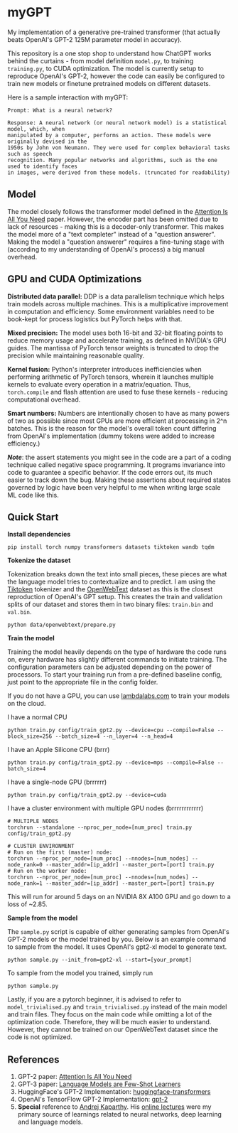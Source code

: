# myGPT
My implementation of a generative pre-trained transformer (that actually beats OpenAI's GPT-2 125M parameter model in accuracy).

This repository is a one stop shop to understand how ChatGPT works behind the curtains - from model definition `model.py`, to training `training.py`, to CUDA optimization. The model is currently setup to reproduce OpenAI's GPT-2, however the code can easily be configured to train new models or finetune pretrained models on different datasets.

Here is a sample interaction with myGPT:
```
Prompt: What is a neural network?

Response: A neural network (or neural network model) is a statistical model, which, when
manipulated by a computer, performs an action. These models were originally devised in the
1950s by John von Neumann. They were used for complex behavioral tasks such as speech
recognition. Many popular networks and algorithms, such as the one used to identify faces
in images, were derived from these models. (truncated for readability)
```

## Model
The model closely follows the transformer model defined in the [Attention Is All You Need](https://arxiv.org/abs/1706.03762) paper. However, the encoder part has been omitted due to lack of resources - making this is a decoder-only transformer. This makes the model more of a "text completer" instead of a "question answerer". Making the model a "question answerer" requires a fine-tuning stage with (according to my understanding of OpenAI's process) a big manual overhead.

## GPU and CUDA Optimizations
**Distributed data parallel:** DDP is a data parallelism technique which helps train models across multiple machines. This is a multiplicative improvement in computation and efficiency. Some environment variables need to be book-kept for process logistics but PyTorch helps with that.

**Mixed precision:** The model uses both 16-bit and 32-bit floating points to reduce memory usage and accelerate training, as defined in NVIDIA's GPU guides. The mantissa of PyTorch tensor weights is truncated to drop the precision while maintaining reasonable quality.

**Kernel fusion:** Python's interpreter introduces inefficiencies when performing arithmetic of PyTorch tensors, wherein it launches multiple kernels to evaluate every operation in a matrix/equation. Thus, `torch.compile` and flash attention are used to fuse these kernels - reducing computational overhead.

**Smart numbers:** Numbers are intentionally chosen to have as many powers of two as possible since most GPUs are more efficient at processing in 2^n batches. This is the reason for the model's overall token count differing from OpenAI's implementation (dummy tokens were added to increase efficiency.)

***Note***: the assert statements you might see in the code are a part of a coding technique called negative space programming. It programs invariance into code to guarantee a specific behavior.  If the code errors out, its much easier to track down the bug. Making these assertions about required states governed by logic have been very helpful to me when writing large scale ML code like this.

## Quick Start
**Install dependencies**
```
pip install torch numpy transformers datasets tiktoken wandb tqdm
```

**Tokenize the dataset**

Tokenization breaks down the text into small pieces, these pieces are what the language model tries to contextualize and to predict. I am using the [Tiktoken](https://github.com/openai/tiktoken) tokenizer and the [OpenWebText](https://openwebtext2.readthedocs.io/en/latest/) dataset as this is the closest reproduction of OpenAI's GPT setup. This creates the train and validation splits of our dataset and stores them in two binary files: `train.bin` and `val.bin`.
```
python data/openwebtext/prepare.py
```

**Train the model**

Training the model heavily depends on the type of hardware the code runs on, every hardware has slightly different commands to initiate training. The configuration parameters can be adjusted depending on the power of processors. To start your training run from a pre-defined baseline config, just point to the appropriate file in the config folder.

If you do not have a GPU, you can use [lambdalabs.com](https://lambdalabs.com/) to train your models on the cloud. 

I have a normal CPU
```
python train.py config/train_gpt2.py --device=cpu --compile=False --block_size=256 --batch_size=4 --n_layer=4 --n_head=4
```

I have an Apple Silicone CPU (brrr)
```
python train.py config/train_gpt2.py --device=mps --compile=False --batch_size=4
```

I have a single-node GPU (brrrrrr)
```
python train.py config/train_gpt2.py --device=cuda
```

I have a cluster environment with multiple GPU nodes (brrrrrrrrrrrr)
```
# MULTIPLE NODES
torchrun --standalone --nproc_per_node=[num_proc] train.py config/train_gpt2.py

# CLUSTER ENVIRONMENT
# Run on the first (master) node:
torchrun --nproc_per_node=[num_proc] --nnodes=[num_nodes] --node_rank=0 --master_addr=[ip_addr] --master_port=[port] train.py
# Run on the worker node:
torchrun --nproc_per_node=[num_proc] --nnodes=[num_nodes] --node_rank=1 --master_addr=[ip_addr] --master_port=[port] train.py
```
This will run for around 5 days on an NVIDIA 8X A100 GPU and go down to a loss of ~2.85. 

**Sample from the model**

The `sample.py` script is capable of either generating samples from OpenAI's GPT-2 models or the model trained by you. Below is an example command to sample from the model. It uses OpenAI's gpt2-xl model to generate text.
```
python sample.py --init_from=gpt2-xl --start=[your_prompt]
```
To sample from the model you trained, simply run
```
python sample.py
```

Lastly, if you are a pytorch beginner, it is advised to refer to `model_trivialised.py` and `train_trivialised.py` instead of the main model and train files. They focus on the main code while omitting a lot of the optimization code. Therefore, they will be much easier to understand. However, they cannot be trained on our OpenWebText dataset since the code is not optimized.

## References
1. GPT-2 paper: [Attention Is All You Need](https://arxiv.org/abs/1706.03762)
2. GPT-3 paper: [Language Models are Few-Shot Learners](https://arxiv.org/abs/2005.14165)
4. HuggingFace's GPT-2 Implementation: [huggingface-transformers](https://github.com/huggingface/transformers/blob/main/src/transformers/models/gpt2/modeling_gpt2.py)
5. OpenAI's TensorFlow GPT-2 Implementation: [gpt-2](https://github.com/openai/gpt-2/blob/master/src/model.py)
6. **Special** reference to [Andrej Kaparthy](https://karpathy.ai/). His [online lectures](https://karpathy.ai/zero-to-hero.html) were my primary source of learnings related to neural networks, deep learning and language models.